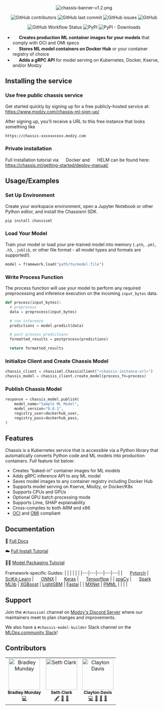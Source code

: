 <div align="center">

![chassis-banner-v1.2.png](https://raw.githubusercontent.com/modzy/chassis/main/chassis%20banner%20v1.2.png)

![GitHub contributors](https://img.shields.io/github/contributors/modzy/chassis?logo=GitHub&style=flat)
![GitHub last commit](https://img.shields.io/github/last-commit/modzy/chassis?logo=GitHub&style=flat)
![GitHub issues](https://img.shields.io/github/issues-raw/modzy/chassis?logo=github&style=flat)
![GitHub](https://img.shields.io/github/license/modzy/chassis?logo=apache&style=flat)

![GitHub Workflow Status](https://img.shields.io/github/workflow/status/modzy/chassis/CI?logo=github)
![PyPI](https://img.shields.io/pypi/v/chassisml?logo=pypi&style=flat)
![PyPI - Downloads](https://img.shields.io/pypi/dm/chassisml?logo=pypi&style=flat)

</div>

<!-- JSDelivr -->
* <img height="16" width="16" src="https://cdn.jsdelivr.net/npm/simple-icons@v5/icons/opencontainersinitiative.svg" /> **Creates production ML container images for your models** that comply with OCI and OMI specs
* <img height="16" width="16" src="https://cdn.jsdelivr.net/npm/simple-icons@v5/icons/docker.svg" /> **Stores ML model containers on Docker Hub** or your container registry of choice
* <img height="16" width="16" src="https://cdn.jsdelivr.net/npm/simple-icons@v5/icons/grpc.svg" /> **Adds a gRPC API** for model serving on Kubernetes, Docker, Kserve, and/or Modzy


## Installing the service

### Use free public chassis service
Get started quickly by signing up for a free publicly-hosted service at: https://www.modzy.com/chassis-ml-sign-up/

After signing up, you'll receive a URL to this free instance that looks something like

`https://chassis-xxxxxxxxxx.modzy.com`

### Private installation
Full installation tutorial via <img height="16" width="16" src="https://cdn.jsdelivr.net/npm/simple-icons@v5/icons/docker.svg" /> Docker and <img height="16" width="16" src="https://cdn.jsdelivr.net/npm/simple-icons@v5/icons/helm.svg" /> HELM can be found here: https://chassis.ml/getting-started/deploy-manual/

## Usage/Examples

### Set Up Environment
Create your workspace environment, open a Jupyter Notebook or other Python editor, and install the Chassisml SDK.


```python
pip install chassisml
```

### Load Your Model
Train your model or load your pre-trained model into memory (`.pth`, `.pkl`, `.h5`, `.joblib`, or other file format - all model types and formats are supported!).
```python
model = framework.load("path/to/model.file")
```

### Write Process Function
The process function will use your model to perform any required preprocessing and inference execution on the incoming `input_bytes` data.

```python
def process(input_bytes):
  # preprocess
  data = preprocess(input_bytes)

  # run inference
  predictions = model.predict(data)

  # post process predictions
  formatted_results = postprocess(predictions)

  return formatted_results
```
### Initialize Client and Create Chassis Model

```python
chassis_client = chassisml.ChassisClient("<chassis-instance-url>")
chassis_model = chassis_client.create_model(process_fn=process)
```

### Publish Chassis Model
```python
response = chassis_model.publish(
    model_name="Sample ML Model",
    model_version="0.0.1",
    registry_user=dockerhub_user,
    registry_pass=dockerhub_pass,
) 
```

## Features
Chassis is a Kubernetes service that is accessible via a Python library that automatically converts Python code and ML models into production containers. Full feature list below:

- Creates "baked-in" container images for ML models
- Adds gRPC inference API to any ML model
- Saves model images to any container registry including Docker Hub
- Supports model serving on Kserve, Modzy, or Docker/K8s
- Supports CPUs and GPUs
- Optional GPU batch processing mode
- Supports Lime, SHAP explainability
- Cross-compiles to both ARM and x86
- [OCI](https://opencontainers.org) and [OMI](https://openmodel.ml) compliant

## Documentation

📘 [Full Docs](https://chassis.ml)

☁️ [Full Install Tutorial](https://chassis.ml/getting-started/deploy-manual/)

🧑‍🏫 [Model Packaging Tutorial](https://chassis.ml/tutorials/ds-connect/)

Framework-specific Guides:
|  |  |  |  |  |
|---|---|---|---|---|
| <!-- JSDelivr --> <img height="16" width="16" src="https://cdn.jsdelivr.net/npm/simple-icons@v5/icons/pytorch.svg" /> [Pytorch](https://chassis.ml/how-to-guides/frameworks/#pytorch) | <!-- JSDelivr --> <img height="16" width="16" src="https://cdn.jsdelivr.net/npm/simple-icons@v5/icons/scikitlearn.svg" /> [SciKit-Learn](https://chassis.ml/how-to-guides/frameworks/#scikit-learn) | <!-- JSDelivr --> <img height="16" width="16" src="https://cdn.jsdelivr.net/npm/simple-icons@v5/icons/onnx.svg" /> [ONNX](https://chassis.ml/how-to-guides/frameworks/#onnx) | <!-- JSDelivr --> <img height="16" width="16" src="https://cdn.jsdelivr.net/npm/simple-icons@v5/icons/keras.svg" />  [Keras](https://chassis.ml/how-to-guides/frameworks/#tensorflow-keras) | <!-- JSDelivr --> <img height="16" width="16" src="https://cdn.jsdelivr.net/npm/simple-icons@v5/icons/tensorflow.svg" />  [Tensorflow](https://chassis.ml/how-to-guides/frameworks/#tensorflow-keras) |
| [spaCy](https://chassis.ml/how-to-guides/frameworks/#spacy) | <!-- JSDelivr --> <img height="16" width="16" src="https://cdn.jsdelivr.net/npm/simple-icons@v5/icons/apachespark.svg" />  [Spark MLlib](https://chassis.ml/how-to-guides/frameworks/#spark-mllib) | [XGBoost](https://chassis.ml/how-to-guides/frameworks/#xgboost) | [LightGBM](https://chassis.ml/how-to-guides/frameworks/#lightgbm) | [Fastai](https://chassis.ml/how-to-guides/frameworks/#fastai) |
| [MXNet](https://chassis.ml/how-to-guides/frameworks/#mxnet) | [PMML](https://chassis.ml/how-to-guides/frameworks/#pmml) |  |  |  |

## Support

Join the `#chassisml` channel on [Modzy's Discord Server](https://discord.gg/eW4kHSm3Z5) where our maintainers meet to plan changes and improvements.

We also have a `#chassis-model-builder` Slack channel on the [MLOps.community Slack](https://go.mlops.community/slack)!


## Contributors

<!-- ALL-CONTRIBUTORS-LIST:START - Do not remove or modify this section -->
<!-- prettier-ignore-start -->
<!-- markdownlint-disable -->
<table>
  <tbody>
    <tr>
      <td align="center"><a href="https://github.com/bmunday3"><img src="https://avatars.githubusercontent.com/u/99284020?v=4?s=100" width="100px;" alt="Bradley Munday"/><br /><sub><b>Bradley Munday</b></sub></a><br /><a href="https://github.com/modzy/chassis/commits?author=bmunday3" title="Code">💻</a></td>
      <td align="center"><a href="https://github.com/caradoxical"><img src="https://avatars.githubusercontent.com/u/1461827?v=4?s=100" width="100px;" alt="Seth Clark"/><br /><sub><b>Seth Clark</b></sub></a><br /><a href="#content-caradoxical" title="Content">🖋</a> <a href="https://github.com/modzy/chassis/commits?author=caradoxical" title="Documentation">📖</a> <a href="#projectManagement-caradoxical" title="Project Management">📆</a></td>
      <td align="center"><a href="https://github.com/DataScienceDeconstructed"><img src="https://avatars.githubusercontent.com/u/34408482?v=4?s=100" width="100px;" alt="Clayton Davis"/><br /><sub><b>Clayton Davis</b></sub></a><br /><a href="https://github.com/modzy/chassis/commits?author=DataScienceDeconstructed" title="Code">💻</a> <a href="https://github.com/modzy/chassis/commits?author=DataScienceDeconstructed" title="Documentation">📖</a> <a href="#ideas-DataScienceDeconstructed" title="Ideas, Planning, & Feedback">🤔</a> <a href="#projectManagement-DataScienceDeconstructed" title="Project Management">📆</a></td>
    </tr>
  </tbody>
</table>

<!-- markdownlint-restore -->
<!-- prettier-ignore-end -->

<!-- ALL-CONTRIBUTORS-LIST:END -->
